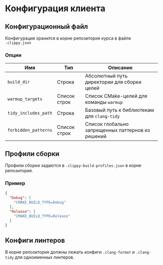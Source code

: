 # Конфигурация клиента

## Конфигурационный файл

Конфигурация хранится в корне репозитория курса в файле `.clippy.json`

### Опции

| Имя | Тип | Описание  |
| --- | --- | --- |
| `build_dir` | Строка | Абсолютный путь директории для сборки целей |
| `warmup_targets` | Список строк | Список CMake-целей для команды `warmup` |
| `tidy_includes_path` | Строка | Базовый путь к библиотекам для `clang-tidy` |
| `forbidden_patterns` | Список строк | Список глобально запрещенных паттернов из решений |

## Профили сборки

Профили сборки задаются в `.clippy-build-profiles.json` в корне репозитория.

### Пример

```json
{
  "Debug": [
    "CMAKE_BUILD_TYPE=Debug"
  ],
  "Release": [
    "CMAKE_BUILD_TYPE=Release"
  ]
}
```

## Конфиги линтеров

В корне репозитория должны лежать конфиги `.clang-format` и `.clang-tidy` для одноименных линтеров.